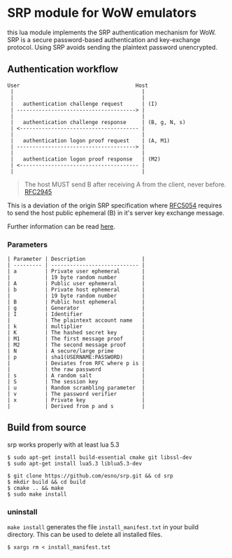 # SRP module for WoW emulators

this lua module implements the SRP authentication mechanism for WoW.
SRP is a secure password-based authentication and key-exchange protocol.
Using SRP avoids sending the plaintext password unencrypted.

## Authentication workflow

    User                                     Host
     |                                         |
     |                                         |
     |   authentication challenge request      | (I)
     | --------------------------------------> |
     |                                         |
     |   authentication challenge response     | (B, g, N, s)
     | <-------------------------------------- |
     |                                         |
     |   authentication logon proof request    | (A, M1)
     | --------------------------------------> |
     |                                         |
     |   authentication logon proof response   | (M2)
     | <-------------------------------------- |
     |                                         |

> The host MUST send B after receiving A from the client, never before.
[RFC2945](https://datatracker.ietf.org/doc/html/rfc2945)

This is a deviation of the origin SRP specification where [RFC5054](https://datatracker.ietf.org/doc/html/rfc5054)
requires to send the host public ephemeral (B) in it's server key exchange message.

Further information can be read [here](http://srp.stanford.edu/).

### Parameters

    | Parameter | Description                  |
    | --------- | ---------------------------- |
    | a         | Private user ephemeral       |
    |           | 19 byte random number        |
    | A         | Public user ephemeral        |
    | b         | Private host ephemeral       |
    |           | 19 byte random number        |
    | B         | Public host ephemeral        |
    | g         | Generator                    |
    | I         | Identifier                   |
    |           | The plaintext account name   |
    | k         | multiplier                   |
    | K         | The hashed secret key        |
    | M1        | The first message proof      |
    | M2        | The second message proof     |
    | N         | A secure/large prime         |
    | p         | sha1(USERNAME:PASSWORD)      |
    |           | Deviates from RFC where p is |
    |           | the raw password             |
    | s         | A random salt                |
    | S         | The session key              |
    | u         | Random scrambling parameter  |
    | v         | The password verifier        |
    | x         | Private key                  |
    |           | Derived from p and s         |

## Build from source

srp works properly with at least lua 5.3

    $ sudo apt-get install build-essential cmake git libssl-dev
    $ sudo apt-get install lua5.3 liblua5.3-dev

    $ git clone https://github.com/esno/srp.git && cd srp
    $ mkdir build && cd build
    $ cmake .. && make
    $ sudo make install

### uninstall

`make install` generates the file `install_manifest.txt` in your build directory.
This can be used to delete all installed files.

    $ xargs rm < install_manifest.txt
